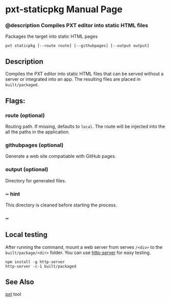 # pxt-staticpkg Manual Page

### @description Compiles PXT editor into static HTML files

Packages the target into static HTML pages

```
pxt staticpkg [--route route] [--githubpages] [--output output]
```

## Description

Compiles the PXT editor into static HTML files that can be served without a server or integrated into an app. The resulting files are placed in ``built/packaged``.

## Flags:

### route <value> (optional)

Routing path. If missing, defaults to ``local``. The route will be injected into the all the paths in the application.

### githubpages (optional)

Generate a web site compatiable with GitHub pages.

### output (optional)

Directory for generated files. 

### ~ hint

This directory is cleaned before starting the process.

### ~

## Local testing

After running the command, mount a web server from serves ``/<div>`` to the ``built/package/<dir>`` folder. You can use [http-server](https://www.npmjs.com/package/http-server) for easy testing.

```
npm install -g http-server
http-server -c-1 built/packaged
```

## See Also

[pxt](/cli) tool
